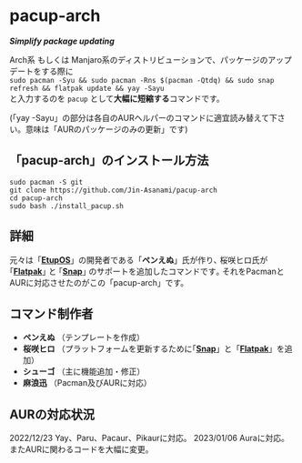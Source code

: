 # pacup-arch
***Simplify package updating***

Arch系 もしくは Manjaro系のディストリビューションで、パッケージのアップデートをする際に  
`sudo pacman -Syu && sudo pacman -Rns $(pacman -Qtdq) && sudo snap refresh && flatpak update && yay -Sayu`  
と入力するのを `pacup` として**大幅に短縮する**コマンドです。

(「yay -Sayu」の部分は各自のAURヘルパーのコマンドに適宜読み替えて下さい。意味は「AURのパッケージのみの更新」です)

## 「pacup-arch」のインストール方法
```
sudo pacman -S git
git clone https://github.com/Jin-Asanami/pacup-arch
cd pacup-arch
sudo bash ./install_pacup.sh
```

## 詳細
元々は「[**EtupOS**](https://etupos.penginn.com)」の開発者である「**ペンえぬ**」氏が作り､ 桜咲ヒロ氏が｢[**Flatpak**](https://flatpak.org)｣ と ｢[**Snap**](https://snapcraft.io)｣ のサポートを追加したコマンドです｡
それをPacmanとAURに対応させたのがこの「pacup-arch」です。

## コマンド制作者
- **ペンえぬ**  （テンプレートを作成）
- **桜咲ヒロ**  （プラットフォームを更新するために｢[**Snap**](https://snapcraft.io)」と「[**Flatpak**](https://flatpak.org)」を追加）
- **シューゴ**  （主に機能追加・修正）
- **麻浪迅**    （Pacman及びAURに対応）

## AURの対応状況
2022/12/23 Yay、Paru、Pacaur、Pikaurに対応。
2023/01/06 Auraに対応。またAURに関わるコードを大幅に変更。
